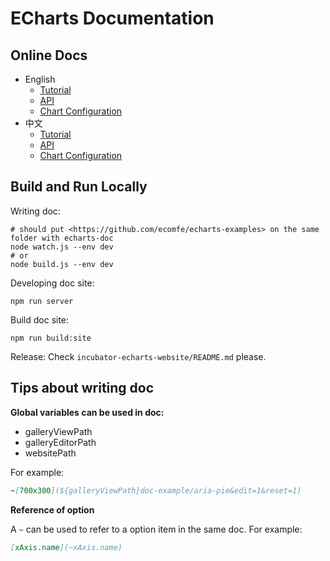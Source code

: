 # ECharts Documentation

## Online Docs

+ English
    + [Tutorial](https://echarts.apache.org/en/tutorial.html)
    + [API](https://echarts.apache.org/en/api.html)
    + [Chart Configuration](https://echarts.apache.org/en/option.html)
+ 中文
    + [Tutorial](https://echarts.apache.org/zh/tutorial.html)
    + [API](https://echarts.apache.org/zh/api.html)
    + [Chart Configuration](https://echarts.apache.org/zh/option.html)

## Build and Run Locally

Writing doc:
```shell
# should put <https://github.com/ecomfe/echarts-examples> on the same folder with echarts-doc
node watch.js --env dev
# or
node build.js --env dev
```

Developing doc site:
```shell
npm run server
```

Build doc site:
```shell
npm run build:site
```

Release:
Check `incubator-echarts-website/README.md` please.

## Tips about writing doc

**Global variables can be used in doc:**

+ galleryViewPath
+ galleryEditorPath
+ websitePath

For example:
```md
~[700x300](${galleryViewPath}doc-example/aria-pie&edit=1&reset=1)
```

**Reference of option**

A `~` can be used to refer to a option item in the same doc. For example:

```md
[xAxis.name](~xAxis.name)
```
